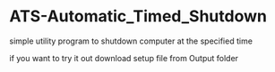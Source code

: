 # ATS-Automatic_Timed_Shutdown
simple utility program to shutdown computer at the specified time

if you want to try it out download setup file from Output folder
